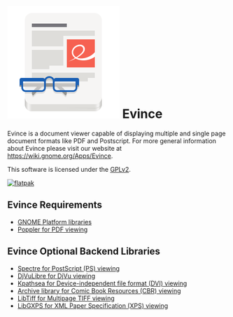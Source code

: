 # ![evince-logo] Evince

Evince is a document viewer capable of displaying multiple and single
page document formats like PDF and Postscript.  For more general
information about Evince please visit our website at 
https://wiki.gnome.org/Apps/Evince.

This software is licensed under the [GPLv2][license].

[![flatpak]](https://flathub.org/apps/details/org.gnome.Evince)

## Evince Requirements

* [GNOME Platform libraries][gnome]
* [Poppler for PDF viewing][poppler]

## Evince Optional Backend Libraries

* [Spectre for PostScript (PS) viewing][ghostscript]
* [DjVuLibre for DjVu viewing][djvulibre]
* [Kpathsea for Device-independent file format (DVI) viewing][dvi]
* [Archive library for Comic Book Resources (CBR) viewing][comics]
* [LibTiff for Multipage TIFF viewing][tiff]
* [LibGXPS for XML Paper Specification (XPS) viewing][xps]

[gnome]: https://www.gnome.org/start/
[poppler]: https://poppler.freedesktop.org/
[ghostscript]: https://www.freedesktop.org/wiki/Software/libspectre/
[djvulibre]: https://djvulibre.djvuzone.org/
[dvi]: https://tug.org/texinfohtml/kpathsea.html
[comics]: http://libarchive.org/
[tiff]: http://libtiff.org/
[xps]: https://wiki.gnome.org/Projects/libgxps
[license]: COPYING
[evince-logo]: data/icons/scalable/apps/org.gnome.Evince.svg
[flatpak]: https://upload.wikimedia.org/wikipedia/commons/thumb/a/a6/Flathub-badge-en.svg/240px-Flathub-badge-en.svg.png